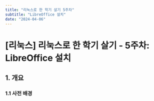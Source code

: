 ```yaml
---
title: "리눅스로 한 학기 살기 5주차"
subtitle: "LibreOffice 설치"
date: "2024-04-06"
---
```


# [리눅스] 리눅스로 한 학기 살기 - 5주차: LibreOffice 설치

## 1. 개요

### 1.1 사전 배경